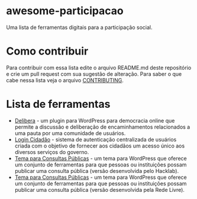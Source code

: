 # awesome-participacao

Uma lista de ferramentas digitais para a participação social.

# Como contribuir

Para contribuir com essa lista edite o arquivo README.md deste repositório e crie um pull request com sua sugestão de alteração. Para saber o que cabe nessa lista veja o arquivo [CONTRIBUTING](https://github.com/redelivre/awesome-participacao/blob/master/CONTRIBUTING.md).

# Lista de ferramentas

* [Delibera](https://github.com/redelivre/delibera) - um plugin para WordPress para democracia online que permite a discussão e deliberação de encaminhamentos relacionados a uma pauta por uma comunidade de usuários.
* [Login Cidadão](https://github.com/PROCERGS/login-cidadao/) - sistema de autenticação centralizada de usuários criada com o objetivo de fornecer aos cidadãos um acesso único aos diversos serviços do governo.
* [Tema para Consultas Públicas](http://culturadigital.br/plataformascolaborativas/tema-para-consultas-publicas/) - um tema para WordPress que oferece um conjunto de ferramentas para que pessoas ou instituições possam publicar uma consulta pública (versão desenvolvida pelo Hacklab).
* [Tema para Consultas Públicas](https://github.com/redelivre/wp-consultas-publicas) - um tema para WordPress que oferece um conjunto de ferramentas para que pessoas ou instituições possam publicar uma consulta pública (versão desenvolvida pela Rede Livre).

